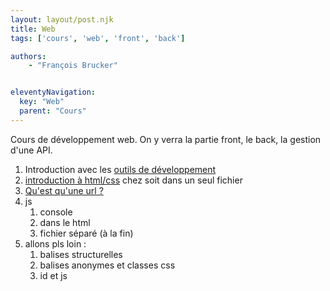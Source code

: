 ```yaml
---
layout: layout/post.njk
title: Web
tags: ['cours', 'web', 'front', 'back']

authors:
    - "François Brucker"


eleventyNavigation:
  key: "Web"
  parent: "Cours"
---
```


<!-- début résumé -->

Cours de développement web. On y verra la partie front, le back, la gestion d'une API.

<!-- fin résumé -->

1. Introduction avec les [outils de développement](./outils-de-développement/)
2. [introduction à html/css](./html-css-introduction) chez soit dans un seul fichier
3. [Qu'est qu'une url ?](./anatomie-url)
4. js
   1. console
   2. dans le html
   3. fichier séparé (à la fin)
5. allons pls loin :
   1. balises structurelles
   2. balises anonymes et classes css
   3. id et js
